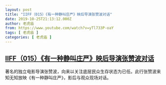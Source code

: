 ```yaml
---
layout: post
title: "IIFF（015）《有一种静叫庄严》映后导演张赞波对话"
date: 2019-10-25T21:13:12.000Z
author: 老虎庙
from: https://www.youtube.com/watch?v=yTl733P-oaY
tags: [ 老虎庙 ]
categories: [ 老虎庙 ]
---
```

<!--1572037992000-->
[IIFF（015）《有一种静叫庄严》映后导演张赞波对话](https://www.youtube.com/watch?v=yTl733P-oaY)
------

<div>
著名的独立电影导演张赞波，向来以关注底层民众生存状态为已任。此行张赞波来知无知放映《有一种静叫庄严》，影后与观众现场对话。
</div>
